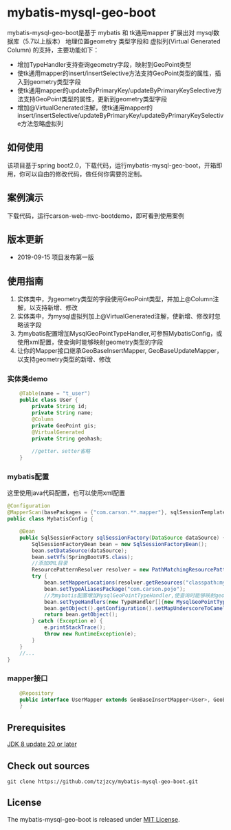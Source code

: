 # mybatis-mysql-geo-boot
mybatis-mysql-geo-boot是基于 mybatis 和 tk通用mapper 扩展出对 mysql数据库（5.7以上版本） 地理位置geometry 类型字段和 虚拟列(Virtual Generated Column) 的支持，主要功能如下：
- 增加TypeHandler支持查询geometry字段，映射到GeoPoint类型
- 使tk通用mapper的insert/insertSelective方法支持GeoPoint类型的属性，插入到geometry类型字段
- 使tk通用mapper的updateByPrimaryKey/updateByPrimaryKeySelective方法支持GeoPoint类型的属性，更新到geometry类型字段
- 增加@VirtualGenerated注解，使tk通用mapper的insert/insertSelective/updateByPrimaryKey/updateByPrimaryKeySelective方法忽略虚拟列

## 如何使用
该项目基于spring boot2.0，下载代码，运行mybatis-mysql-geo-boot，开箱即用，你可以自由的修改代码，做任何你需要的定制。

## 案例演示
下载代码，运行carson-web-mvc-bootdemo，即可看到使用案例

## 版本更新
- 2019-09-15 项目发布第一版

## 使用指南
1. 实体类中，为geometry类型的字段使用GeoPoint类型，并加上@Column注解，以支持新增、修改
1. 实体类中，为mysql虚拟列加上@VirtualGenerated注解，使新增、修改时忽略该字段
1. 为mybatis配置增加MysqlGeoPointTypeHandler,可参照MybatisConfig，或使用xml配置，使查询时能够映射geometry类型的字段
1. 让你的Mapper接口继承GeoBaseInsertMapper<T>, GeoBaseUpdateMapper<T>，以支持geometry类型的新增、修改

### 实体类demo
```java
    @Table(name = "t_user")
    public class User {
        private String id;
        private String name;
        @Column
        private GeoPoint gis;
        @VirtualGenerated
        private String geohash;
        
        //getter、setter省略
    }
```

### mybatis配置
这里使用java代码配置，也可以使用xml配置
```java
@Configuration
@MapperScan(basePackages = {"com.carson.**.mapper"}, sqlSessionTemplateRef = "sqlSessionTemplate")
public class MybatisConfig {

    @Bean
    public SqlSessionFactory sqlSessionFactory(DataSource dataSource) {
        SqlSessionFactoryBean bean = new SqlSessionFactoryBean();
        bean.setDataSource(dataSource);
        bean.setVfs(SpringBootVFS.class);
        //添加XML目录
        ResourcePatternResolver resolver = new PathMatchingResourcePatternResolver();
        try {
            bean.setMapperLocations(resolver.getResources("classpath:mybatis/**/*Mapper.xml"));
            bean.setTypeAliasesPackage("com.carson.pojo");
            //为mybatis配置增加MysqlGeoPointTypeHandler,使查询时能够映射geometry类型的字段
            bean.setTypeHandlers(new TypeHandler[]{new MysqlGeoPointTypeHandler(0)});
            bean.getObject().getConfiguration().setMapUnderscoreToCamelCase(true);
            return bean.getObject();
        } catch (Exception e) {
            e.printStackTrace();
            throw new RuntimeException(e);
        }
    }
    //...
}
```

### mapper接口
```java
    @Repository
    public interface UserMapper extends GeoBaseInsertMapper<User>, GeoBaseUpdateMapper<User>, BaseSelectMapper<User> {
    }
```

## Prerequisites
[JDK 8 update 20 or later][JDK8 build]

## Check out sources
`git clone https://github.com/tzjzcy/mybatis-mysql-geo-boot.git`

## License
The mybatis-mysql-geo-boot is released under [MIT License][].

[JDK8 build]: http://www.oracle.com/technetwork/java/javase/downloads
[MIT License]: https://github.com/tzjzcy/mybatis-mysql-geo-boot/blob/master/LICENSE